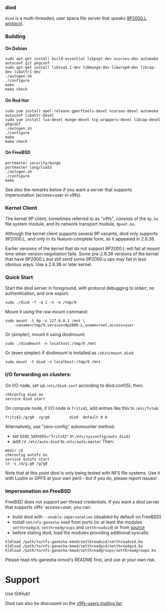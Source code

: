 ### diod

`diod` is a multi-threaded, user space file server that speaks
[9P2000.L protocol](protocol.md).

### Building

#### On Debian
```
sudo apt-get install build-essential libpopt-dev ncurses-dev automake autoconf git pkgconf
sudo apt-get install liblua5.1-dev libmunge-dev libwrap0-dev libcap-dev libattr1-dev
./autogen.sh
./configure
make
make check
```

#### On Red Hat

```
sudo yum install epel-release gperftools-devel ncurses-devel automake autoconf libattr-devel
sudo yum install lua-devel munge-devel tcp_wrappers-devel libcap-devel pkgconf
./autogen.sh
./configure
make
make check
```

#### On FreeBSD

```
portmaster security/munge
portmaster lang/lua53
./autogen.sh
./configure
make
```

See also the remarks below if you want a server that supports impersonation
(access=user in v9fs).

### Kernel Client

The kernel 9P client, sometimes referred to as "v9fs", consists
of the `9p.ko` file system module, and its network transport module,
`9pnet.ko`.

Although the kernel client supports several 9P variants, diod only supports
9P2000.L, and only in its feature-complete form, as it appeared in 2.6.38.

Earlier versions of the kernel that do not support 9P2000.L will fail
at mount time when version negotiation fails.  Some pre-2.6.38 versions
of the kernel that have 9P2000.L but still send some 9P2000.u ops may
fail in less obvious ways.  Use a 2.6.38 or later kernel.

### Quick Start

Start the diod server in foreground, with protocol debugging to stderr,
no authentication, and one export:
```
sudo ./diod -f -d 1 -n -e /tmp/9
```

Mount it using the raw mount command:
```
sudo mount -t 9p -n 127.0.0.1 /mnt \
    -oaname=/tmp/9,version=9p2000.L,uname=root,access=user
```

Or (simpler), mount it using diodmount:
```
sudo ./diodmount -n localhost:/tmp/9 /mnt
```
Or (even simpler) if diodmount is installed as `/sbin/mount.diod`:
```
sudo mount -t diod -n localhost:/tmp/9 /mnt
```

### I/O forwarding on clusters:

On I/O node, set up `/etc/diod.conf` according to diod.conf(5), then:
```
chkconfig diod on
service diod start
```

On compute node, if I/O node is `fritz42`, add entries like this to
`/etc/fstab`:
```
fritz42:/g/g0  /g/g0         diod  default 0 0
```

Alternatively, use "zero-config" automounter method:
* set `DIOD_SERVERS="fritz42"` in `/etc/sysconfig/auto.diod1`
* add `/d /etc/auto.diod` to `/etc/auto.master`
Then:
```
mkdir /d
chkconfig autofs on
service autofs start
ln -s /d/g.g0 /g/g0
```

Note that at this point diod is only being tested with NFS file systems.
Use it with Lustre or GPFS at your own peril - but if you do, please
report issues!

### Impersonation on FreeBSD

FreeBSD does not support per-thread credentials.  If you want a diod server 
that supports v9fs' access=user, you can:
 * build diod with `--enable-impersonation` (disabled by default on FreeBSD)
 * install `net/nfs-ganesha-kmod` from ports (or at least the modules
   `setthreadgid`, `setthreadgroups` and `setthreaduid`) or from
   [source](https://github.com/nfs-ganesha/nfs-ganesha)
 * before stating diod, load the modules providing additional syscalls:
```
kldload /path/to/nfs-ganesha-kmod/setthreaduid/setthreaduid.ko
kldload /path/to/nfs-ganesha-kmod/setthreadgid/setthreadgid.ko
kldload /path/to/nfs-ganesha-kmod/setthreadgroups/setthreadgroups.ko
```

Please read nfs-ganesha-kmod's README first, and use at your own risk.

# Support

Use GitHub!

Diod can also be discussed on the [v9fs-users mailing list](https://lists.sourceforge.net/lists/listinfo/v9fs-users)
